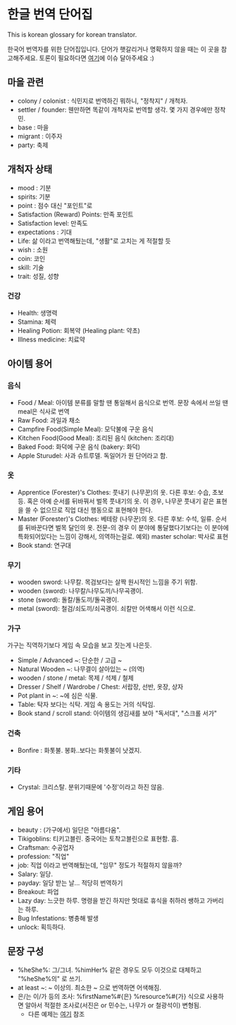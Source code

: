 # 한글 번역 단어집
This is korean glossary for korean translator.

한국어 번역자를 위한 단어집입니다. 단어가 햇갈리거나 명확하지 않을 때는 이 곳을 참고해주세요. 토론이 필요하다면 [여기](https://github.com/FourwingsY/FoundersFortuneLocalization-ko/issues)에 이슈 달아주세요 :) 

## 마을 관련
- colony / colonist : 식민지로 번역하긴 뭐하니, "정착지" / 개척자. 
- settler / founder: 웬만하면 똑같이 개척자로 번역할 생각. 몇 가지 경우에만 정착민.
- base : 마을
- migrant : 이주자
- party: 축제

## 개척자 상태
- mood : 기분
- spirits: 기분
- point : 점수 대신 "포인트"로
- Satisfaction (Reward) Points: 만족 포인트
- Satisfaction level: 만족도
- expectations : 기대
- Life: 삶 이라고 번역해뒀는데, "생활"로 고치는 게 적절할 듯
- wish : 소원
- coin: 코인
- skill: 기술
- trait: 성질, 성향

### 건강
- Health: 생명력
- Stamina: 체력
- Healing Potion: 회복약 (Healing plant: 약초)
- Illness medicine: 치료약

## 아이템 용어
### 음식
- Food / Meal: 아이템 분류를 말할 땐 통일해서 음식으로 번역. 문장 속에서 쓰일 땐 meal은 식사로 번역
- Raw Food: 과일과 채소
- Campfire Food(Simple Meal): 모닥불에 구운 음식
- Kitchen Food(Good Meal): 조리된 음식 (kitchen: 조리대)
- Baked Food: 화덕에 구운 음식 (bakery: 화덕)
- Apple Sturudel: 사과 슈트루델. 독일어가 원 단어라고 함.

### 옷
- Apprentice (Forester)'s Clothes: 풋내기 (나무꾼)의 옷. 다른 후보: 수습, 초보 등. 혹은 아예 순서를 뒤바꿔서 벌목 풋내기의 옷. 이 경우, 나무꾼 풋내기 같은 표현을 쓸 수 없으므로 직업 대신 행동으로 표현해야 한다.
- Master (Forester)'s Clothes: 베테랑 (나무꾼)의 옷. 다른 후보: 수석, 일류. 순서를 뒤바꾼다면 벌목 달인의 옷. 전문-의 경우 이 분야에 통달했다기보다는 이 분야에 특화되어있다는 느낌이 강해서, 의역하는걸로. 예외) master scholar: 박사로 표현
- Book stand: 연구대

### 무기
- wooden sword: 나무칼. 목검보다는 살짝 원시적인 느낌을 주기 위함.
- wooden (sword): 나무칼/나무도끼/나무곡괭이.
- stone (sword): 돌칼/돌도끼/돌곡괭이.
- metal (sword): 철검/쇠도끼/쇠곡괭이. 쇠칼만 어색해서 이런 식으로.

### 가구
가구는 직역하기보다 게임 속 모습을 보고 짓는게 나은듯.
- Simple / Advanced ~: 단순한 / 고급 ~
- Natural Wooden ~: 나무결이 살아있는 ~ (의역)
- wooden / stone / metal: 목제 / 석제 / 철제
- Dresser / Shelf / Wardrobe / Chest: 서랍장, 선반, 옷장, 상자
- Pot plant in ~: ~에 심은 식물. 
- Table: 탁자 보다는 식탁. 게임 속 용도는 거의 식탁임.
- Book stand / scroll stand: 아이템의 생김새를 보아 "독서대", "스크롤 서가"

### 건축
- Bonfire : 화톳불. 봉화..보다는 화톳불이 낫겠지.

### 기타
- Crystal: 크리스탈. 분위기때문에 '수정'이라고 하진 않음.


## 게임 용어
- beauty : (가구에서) 일단은 "아름다움".
- Tikigoblins: 티키고블린. 중국어는 토착고블린으로 표현함. 흠.
- Craftsman: 수공업자
- profession: "직업"
- job: 직업 이라고 번역해뒀는데, "임무" 정도가 적절하지 않을까?
- Salary: 일당. 
- payday: 일당 받는 날... 적당히 번역하기
- Breakout: 파업
- Lazy day: 느긋한 하루. 명령을 받긴 하지만 멋대로 휴식을 취하러 쌩하고 가버리는 하루.
- Bug Infestations: 병충해 발생
- unlock: 획득하다.

## 문장 구성
- %heShe%: 그/그녀. %himHer% 같은 경우도 모두 이것으로 대체하고 "%heShe%의" 로 쓰기.
- at least ~: ~ 이상의. 최소한 ~ 으로 번역하면 어색해짐.
- 은/는 이/가 등의 조사: %firstName%#{은} %resource%#{가} 식으로 사용하면 알아서 적절한 조사로(서진은 or 민수는, 나무가 or 철광석이) 변형됨.
  - 다른 예제는 [여기](https://github.com/FourwingsY/josa-csharp/blob/master/main.cs) 참조